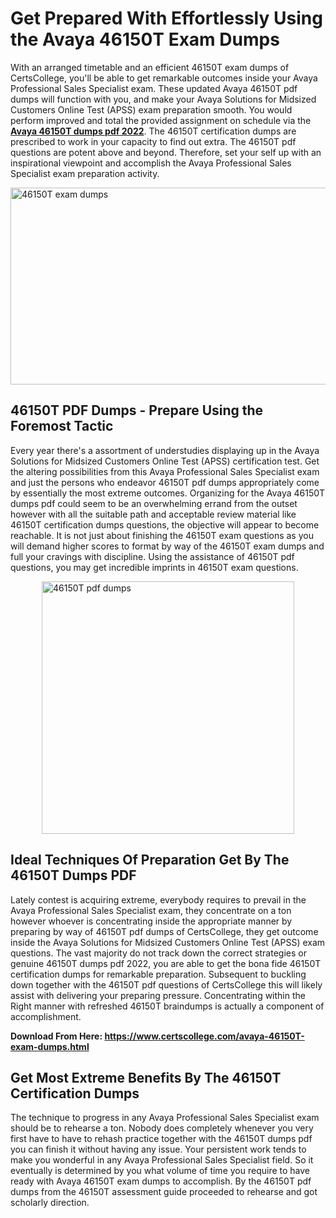 <h1><strong>Get Prepared With Effortlessly Using the Avaya 46150T Exam Dumps&nbsp;</strong></h1>
<p><span style="font-weight: 400;">With an arranged timetable and an efficient  46150T exam dumps of CertsCollege, you'll be able to get remarkable outcomes inside your Avaya Professional Sales Specialist exam. These updated Avaya 46150T pdf dumps will function with you, and make your Avaya Solutions for Midsized Customers Online Test (APSS) exam preparation smooth. You would perform improved and total the provided assignment on schedule via the <strong><a href="https://www.certscollege.com/avaya-46150T-exam-dumps.html">Avaya 46150T dumps pdf 2022</a></strong>. The 46150T certification dumps are prescribed to work in your capacity to find out extra. The  46150T pdf questions are potent above and beyond. Therefore, set your self up with an inspirational viewpoint and accomplish the Avaya Professional Sales Specialist exam preparation activity.&nbsp;</span></p>
<p><span style="font-weight: 400;"><img style="display: block; margin-left: auto; margin-right: auto;" src="https://i.ibb.co/CPDK3ps/Yellow-and-Blue-Initiative-Blog-Banner.png" alt="46150T exam dumps" width="559" height="315" /></span></p>
<h2><strong>46150T PDF Dumps - Prepare Using the Foremost Tactic</strong></h2>
<p><span style="font-weight: 400;">Every year there's a assortment of understudies displaying up in the Avaya Solutions for Midsized Customers Online Test (APSS) certification test. Get the altering possibilities from this Avaya Professional Sales Specialist exam and just the persons who endeavor 46150T pdf dumps appropriately come by essentially the most extreme outcomes. Organizing for the Avaya 46150T dumps pdf could seem to be an overwhelming errand from the outset however with all the suitable path and acceptable review material like 46150T certification dumps questions, the objective will appear to become reachable. It is not just about finishing the 46150T exam questions as you will demand higher scores to format by way of the 46150T exam dumps and full your cravings with discipline. Using the assistance of 46150T pdf questions, you may get incredible imprints in 46150T exam questions.</span></p>
<p><span style="font-weight: 400;"><a href="https://tinyurl.com/2fte22tr"><img style="display: block; margin-left: auto; margin-right: auto;" src="https://i.ibb.co/9tMrhdY/Teacher-Appreciation-Invitation.png" alt="46150T pdf dumps " width="404" height="404" /></a></span></p>
<h2><strong>Ideal Techniques Of Preparation Get By The 46150T Dumps PDF</strong></h2>
<p><span style="font-weight: 400;">Lately contest is acquiring extreme, everybody requires to prevail in the Avaya Professional Sales Specialist exam, they concentrate on a ton however whoever is concentrating inside the appropriate manner by preparing by way of 46150T pdf dumps of CertsCollege, they get outcome inside the Avaya Solutions for Midsized Customers Online Test (APSS) exam questions. The vast majority do not track down the correct strategies or genuine 46150T dumps pdf 2022, you are able to get the bona fide 46150T certification dumps for remarkable preparation. Subsequent to buckling down together with the  46150T pdf questions of CertsCollege this will likely assist with delivering your preparing pressure. Concentrating within the Right manner with refreshed 46150T braindumps is actually a component of accomplishment.</span></p>
<p><span style="font-weight: 400;"><strong>Download From Here: <a href="https://www.certscollege.com/avaya-46150T-exam-dumps.html">https://www.certscollege.com/avaya-46150T-exam-dumps.html</a></strong></span></p>
<h2><strong>Get Most Extreme Benefits By The 46150T Certification Dumps</strong></h2>
<p><span style="font-weight: 400;">The technique to progress in any Avaya Professional Sales Specialist exam should be to rehearse a ton. Nobody does completely whenever you very first have to have to rehash practice together with the 46150T dumps pdf you can finish it without having any issue. Your persistent work tends to make you wonderful in any Avaya Professional Sales Specialist field. So it eventually is determined by you what volume of time you require to have ready with Avaya 46150T exam dumps to accomplish. By the 46150T pdf dumps from the 46150T assessment guide proceeded to rehearse and got scholarly direction.</span></p>
